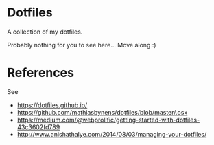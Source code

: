 # Dotfiles

A collection of my dotfiles.

Probably nothing for you to see here... Move along :)

# References

See

- https://dotfiles.github.io/
- https://github.com/mathiasbynens/dotfiles/blob/master/.osx
- https://medium.com/@webprolific/getting-started-with-dotfiles-43c3602fd789
- http://www.anishathalye.com/2014/08/03/managing-your-dotfiles/
